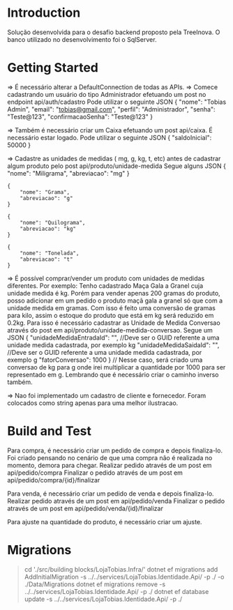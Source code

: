 # Introduction

Solução desenvolvida para o desafio backend proposto pela TreeInova.
O banco utilizado no desenvolvimento foi o SqlServer.

# Getting Started
=> É necessário alterar a DefaultConnection de todas as APIs.
=> Comece cadastrando um usuário do tipo Administrador efetuando um post no endpoint api/auth/cadastro
    Pode utilizar o seguinte JSON
    {
        "nome": "Tobias Admin",
        "email": "tobias@gmail.com",
        "perfil": "Administrador",
        "senha": "Teste@123",
        "confirmacaoSenha": "Teste@123"
    }

=> Também é necessário criar um Caixa efetuando um post api/caixa. É necessário estar logado.
    Pode utilizar o seguinte JSON
    {
        "saldoInicial": 50000
    }

=> Cadastre as unidades de medidas ( mg, g, kg, t, etc) antes de cadastrar algum produto pelo post api/produto/unidade-medida
    Segue alguns JSON
    {
        "nome": "Miligrama",
        "abreviacao": "mg"
    }

    {
        "nome": "Grama",
        "abreviacao": "g"
    }

    {
        "nome": "Quilograma",
        "abreviacao": "kg"
    }

    {
        "nome": "Tonelada",
        "abreviacao": "t"
    }

=> É possível comprar/vender um produto com unidades de medidas diferentes. Por exemplo: 
Tenho cadastrado Maça Gala a Granel cuja unidade medida é kg. Porém para vender apenas 200 gramas do produto, 
posso adicionar em um pedido o produto maçã gala a granel só que com a unidade medida em gramas. Com isso é feito uma 
conversão de gramas para kilo, assim o estoque do produto que está em kg será reduzido em 0.2kg.
Para isso é necessário cadastrar as Unidade de Medida Conversao através do post em api/produto/unidade-medida-conversao.
Segue um JSON
    {
        "unidadeMedidaEntradaId": "", //Deve ser o GUID referente a uma unidade medida cadastrada, por exemplo kg
        "unidadeMedidaSaidaId": "", //Deve ser o GUID referente a uma unidade medida cadastrada, por exemplo g
        "fatorConversao": 1000
    } // Nesse caso, será criado uma conversao de kg para g onde irei multiplicar a quantidade por 1000 para ser representado em g.
Lembrando que é necessário criar o caminho inverso também.

=> Nao foi implementado um cadastro de cliente e fornecedor. Foram colocados como string apenas para uma melhor ilustracao.

# Build and Test

Para compra, é necessário criar um pedido de compra e depois finaliza-lo. Foi criado pensando no cenário de que uma compra não é realizada
no momento, demora para chegar. 
    Realizar pedido através de um post em api/pedido/compra
    Finalizar o pedido através de um post em api/pedido/compra/{id}/finalizar


Para venda, é necessário criar um pedido de venda e depois finaliza-lo.
    Realizar pedido através de um post em api/pedido/venda
    Finalizar o pedido através de um post em api/pedido/venda/{id}/finalizar
    
Para ajuste na quantidade do produto, é necessário criar um ajuste.

# Migrations

> cd './src/building blocks/LojaTobias.Infra/'
> dotnet ef migrations add AddInitialMigration -s ../../services/LojaTobias.Identidade.Api/ -p ./ -o ./Data/Migrations
> dotnet ef migrations remove -s ../../services/LojaTobias.Identidade.Api/ -p ./
> dotnet ef database update -s ../../services/LojaTobias.Identidade.Api/ -p ./
